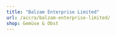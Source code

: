 ```yaml
---
title: "Balzam Enterprise Limited"
url: /accra/balzam-enterprise-limited/
shop: Gemüse & Obst
---
```

